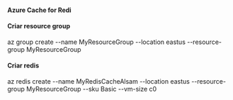#### Azure Cache for Redi

#### Criar resource group
az group create --name MyResourceGroup --location eastus --resource-group MyResourceGroup

#### Criar redis
az redis create --name MyRedisCacheAlsam --location eastus --resource-group MyResourceGroup --sku Basic --vm-size c0
<!--az redis create --location westus2 --name MyRedisCache --resource-group MyResourceGroup --sku Premium --vm-size p1 --zones 1 2-->